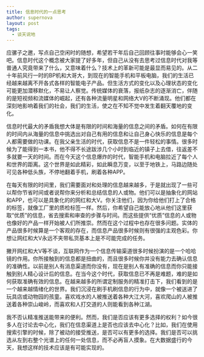 ```yaml
---
title: 信息时代的一点思考
author: supernova
layout: post
tags:
  - 谈天说地
---
```


应骡子之邀，写点自己空闲时的随想，希望若干年后自己回顾往事时能够会心一笑吧。信息时代这个概念被大家提了好多年，但自己从没有去思考过信息时代对我等普通人究竟带来了什么，又意味着什么？技术上的革新可能是最显而易见的。从二十年前风行一时的BP机和大哥大，到现在的智能手机和平板电脑，我们的生活已经越来越离不开各式各样的智能电子产品。但生活方式的变化以及心理状态的变化可能更加潜移默化，不易让人察觉。传统媒体的衰落，报纸杂志的逐渐消亡，伴随的是短视频和流媒体的崛起，还有各种流量明星和网络大V的不断涌现。他们都在深刻地影响着我们的社会，我们的生活，使之在不知不觉中发生着翻天覆地的变化。

信息时代最大的矛盾我想大体是有限的时间和海量的信息之间的矛盾。如何在有限的时间内从海量的信息中挑选出对自己有用的信息和让自己身心快乐的信息是每个人都需要做的功课。在我父亲生活的时代，获取信息不是一件轻松的事情。很多时候为了能得到一本书，他不得不长途跋涉几个小时到临近的镇子上去借，往返差不多就要一天的时间。而在今天这个信息爆炸的时代，智能手机和电脑拉近了每个人和世界的距离。这个世界是如此精彩，如此瞬息万变，以至于地铁上，马路边随处可见各种低头族，不停地翻着手机，刷着各种APP。

在每天有限的时间里，我们需要面对和处理的信息越来越多，于是就出现了一些可以帮你节省时间或者说帮你来分析和总结信息的人或物。他们可以是抽象化的网站和APP，也可以是具象化的的网红和大V。你关注他们，因为你给他们打上了合格的标签，就像工厂里的质检标签一样。然后，你希望自己能放心地从他们这里获取“优质”的信息，省去搜索和审查的步骤与时间。而这些提供“优质”信息的人或物也像好的产品一样开始被人们所推崇。然而在这个过程中也存在很多问题。实体的产品很多时候算是一个客观的存在，而信息产品很多时候则有很强的主观色彩。你想让网红和大V永远不夹带私货基本上是不可能完成的任务。

撇开网红和大V等不谈，互联网作为一个信息传输渠道很多时候扮演的是一个哈哈镜的作用。你所接触到的信息都是扭曲的，而且很多时候你并没有能力去确认信息的准确性。以前是别人有消息渠道而你没有，现在是别人有准确的信息而你只能接触到别人精心设计后的信息。在当今这个时代，获取信息已不再是难题，难的是如何获取准确有效的信息。在越来越多的所谓定制服务的精准打击下，我们看到的是一个越来越情绪化的世界。我们沉浸在刷手机刷信息的行为中，就像一个被送进了玩具店或动物园的孩童。喜欢戏水的人被推送着各种大江大河，喜欢爬山的人被推送着各种崇山峻岭，而喜欢和人打交道的人则能看到各种江湖。

我不否认精准推送能带来的便利。然而，我们是否应该有更多选择的权利？如今很多人在讨论去中心化，我们在信息渠道上是否也应该去中心化？比如，我们在使用搜索引擎的时候，除了被动的接受推送，是否可以有更多的选择。我们是否可以挑选从左到右整个光谱上的任何一处信息，而不必再盲人摸象。在大数据盛行的今天，我想这样的技术应该是有可能实现的。


